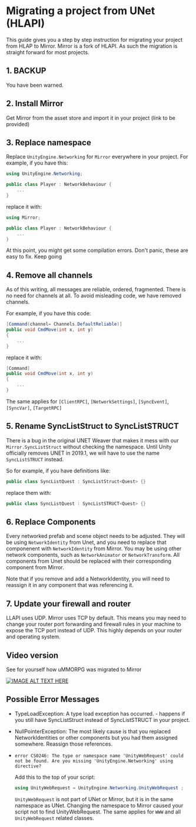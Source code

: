 # Migrating a project from UNet  (HLAPI)

This guide gives you a step by step instruction for migrating your project from HLAP to Mirror.
Mirror is a fork of HLAPI.  As such the migration is straight forward for most projects.

## 1. BACKUP
You have been warned.

## 2. Install Mirror
Get Mirror from the asset store and import it in your project (link to be provided)

## 3. Replace namespace

Replace `UnityEngine.Networking` for `Mirror`  everywhere in your project. For example, if you have this:
```C#
using UnityEngine.Networking;

public class Player : NetworkBehaviour {
    ...
}
```

replace it with:
```C#
using Mirror;

public class Player : NetworkBehaviour {
    ...
}
```
At this point,  you might get some compilation errors.  Don't panic,  these are easy to fix. Keep going

## 4. Remove all channels
As of this writing,  all messages are reliable, ordered, fragmented.  There is no need for channels at all.
To avoid misleading code, we have removed channels.

For example, if you have this code:

```C#
[Command(channel= Channels.DefaultReliable)]
public void CmdMove(int x, int y)
{
    ...
}
```

replace it with:
```C#
[Command]
public void CmdMove(int x, int y)
{
    ...
}
```
The same applies for `[ClientRPC]`, `[NetworkSettings]`, `[SyncEvent]`, `[SyncVar]`, `[TargetRPC]`

## 5. Rename SyncListStruct to SyncListSTRUCT
There is a bug in the original UNET Weaver that makes it mess with our `Mirror.SyncListStruct` without checking the namespace.
Until Unity officially removes UNET in 2019.1, we will have to use the name `SyncListSTRUCT` instead.

So for example, if you have definitions like:

```C#
public class SyncListQuest : SyncListStruct<Quest> {}
```

replace them with:
```C#
public class SyncListQuest : SyncListSTRUCT<Quest> {}
```

## 6. Replace Components
Every networked prefab and scene object needs to be adjusted.  They will be using `NetworkIdentity` from Unet,  and you need to replace that componenent with `NetworkIdentity` from Mirror.  You may be using other network components,  such as `NetworkAnimator` or `NetworkTransform`.   All components from Unet should be replaced with their corresponding component from Mirror.

Note that if you remove and add a NetworkIdentity,  you will need to reassign it in any component that was referencing it.

## 7. Update your firewall and router
LLAPI uses UDP.   Mirror uses TCP by default.  This means you may need to change your router
port forwarding and firewall rules in your machine to expose the TCP port instead of UDP.
This highly depends on your router and operating system.

## Video version

See for yourself how uMMORPG was migrated to Mirror

[![IMAGE ALT TEXT HERE](http://img.youtube.com/vi/LF9rTSS3rlI/0.jpg)](http://www.youtube.com/watch?v=LF9rTSS3rlI)

## Possible Error Messages ##
* TypeLoadException: A type load exception has occurred. - happens if you still have SyncListStruct instead of SyncListSTRUCT in your project.

* NullPointerException: The most likely cause is that you replaced NetworkIdentities or other components but you had them assigned somewhere. Reassign those references.

* `error CS0246: The type or namespace name 'UnityWebRequest' could not be found. Are you missing 'UnityEngine.Networking' using directive?`

    Add this to the top of your script:
    ```C#
    using UnityWebRequest = UnityEngine.Networking.UnityWebRequest ;
    ```
    `UnityWebRequest` is not part of UNet or Mirror,  but it is in the same namespace as UNet. Changing the namespace to Mirror caused your script not to find UnityWebRequest.  The same applies for `WWW` and all `UnityWebRequest` related classes.

